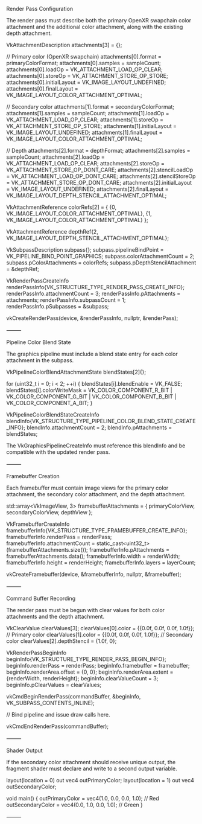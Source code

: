 
Render Pass Configuration

The render pass must describe both the primary OpenXR swapchain color attachment and the additional color attachment, along with the existing depth attachment.

VkAttachmentDescription attachments[3] = {};

// Primary color (OpenXR swapchain)
attachments[0].format = primaryColorFormat;
attachments[0].samples = sampleCount;
attachments[0].loadOp = VK_ATTACHMENT_LOAD_OP_CLEAR;
attachments[0].storeOp = VK_ATTACHMENT_STORE_OP_STORE;
attachments[0].initialLayout = VK_IMAGE_LAYOUT_UNDEFINED;
attachments[0].finalLayout = VK_IMAGE_LAYOUT_COLOR_ATTACHMENT_OPTIMAL;

// Secondary color
attachments[1].format = secondaryColorFormat;
attachments[1].samples = sampleCount;
attachments[1].loadOp = VK_ATTACHMENT_LOAD_OP_CLEAR;
attachments[1].storeOp = VK_ATTACHMENT_STORE_OP_STORE;
attachments[1].initialLayout = VK_IMAGE_LAYOUT_UNDEFINED;
attachments[1].finalLayout = VK_IMAGE_LAYOUT_COLOR_ATTACHMENT_OPTIMAL;

// Depth
attachments[2].format = depthFormat;
attachments[2].samples = sampleCount;
attachments[2].loadOp = VK_ATTACHMENT_LOAD_OP_CLEAR;
attachments[2].storeOp = VK_ATTACHMENT_STORE_OP_DONT_CARE;
attachments[2].stencilLoadOp = VK_ATTACHMENT_LOAD_OP_DONT_CARE;
attachments[2].stencilStoreOp = VK_ATTACHMENT_STORE_OP_DONT_CARE;
attachments[2].initialLayout = VK_IMAGE_LAYOUT_UNDEFINED;
attachments[2].finalLayout = VK_IMAGE_LAYOUT_DEPTH_STENCIL_ATTACHMENT_OPTIMAL;

VkAttachmentReference colorRefs[2] = {
    {0, VK_IMAGE_LAYOUT_COLOR_ATTACHMENT_OPTIMAL},
    {1, VK_IMAGE_LAYOUT_COLOR_ATTACHMENT_OPTIMAL}
};

VkAttachmentReference depthRef{2, VK_IMAGE_LAYOUT_DEPTH_STENCIL_ATTACHMENT_OPTIMAL};

VkSubpassDescription subpass{};
subpass.pipelineBindPoint = VK_PIPELINE_BIND_POINT_GRAPHICS;
subpass.colorAttachmentCount = 2;
subpass.pColorAttachments = colorRefs;
subpass.pDepthStencilAttachment = &depthRef;

VkRenderPassCreateInfo renderPassInfo{VK_STRUCTURE_TYPE_RENDER_PASS_CREATE_INFO};
renderPassInfo.attachmentCount = 3;
renderPassInfo.pAttachments = attachments;
renderPassInfo.subpassCount = 1;
renderPassInfo.pSubpasses = &subpass;

vkCreateRenderPass(device, &renderPassInfo, nullptr, &renderPass);


⸻

Pipeline Color Blend State

The graphics pipeline must include a blend state entry for each color attachment in the subpass.

VkPipelineColorBlendAttachmentState blendStates[2]{};

for (uint32_t i = 0; i < 2; ++i) {
    blendStates[i].blendEnable = VK_FALSE;
    blendStates[i].colorWriteMask =
        VK_COLOR_COMPONENT_R_BIT |
        VK_COLOR_COMPONENT_G_BIT |
        VK_COLOR_COMPONENT_B_BIT |
        VK_COLOR_COMPONENT_A_BIT;
}

VkPipelineColorBlendStateCreateInfo blendInfo{VK_STRUCTURE_TYPE_PIPELINE_COLOR_BLEND_STATE_CREATE_INFO};
blendInfo.attachmentCount = 2;
blendInfo.pAttachments = blendStates;

The VkGraphicsPipelineCreateInfo must reference this blendInfo and be compatible with the updated render pass.

⸻

Framebuffer Creation

Each framebuffer must contain image views for the primary color attachment, the secondary color attachment, and the depth attachment.

std::array<VkImageView, 3> framebufferAttachments = {
    primaryColorView,
    secondaryColorView,
    depthView
};

VkFramebufferCreateInfo framebufferInfo{VK_STRUCTURE_TYPE_FRAMEBUFFER_CREATE_INFO};
framebufferInfo.renderPass = renderPass;
framebufferInfo.attachmentCount = static_cast<uint32_t>(framebufferAttachments.size());
framebufferInfo.pAttachments = framebufferAttachments.data();
framebufferInfo.width = renderWidth;
framebufferInfo.height = renderHeight;
framebufferInfo.layers = layerCount;

vkCreateFramebuffer(device, &framebufferInfo, nullptr, &framebuffer);


⸻

Command Buffer Recording

The render pass must be begun with clear values for both color attachments and the depth attachment.

VkClearValue clearValues[3];
clearValues[0].color = {{0.0f, 0.0f, 0.0f, 1.0f}}; // Primary color
clearValues[1].color = {{0.0f, 0.0f, 0.0f, 1.0f}}; // Secondary color
clearValues[2].depthStencil = {1.0f, 0};

VkRenderPassBeginInfo beginInfo{VK_STRUCTURE_TYPE_RENDER_PASS_BEGIN_INFO};
beginInfo.renderPass = renderPass;
beginInfo.framebuffer = framebuffer;
beginInfo.renderArea.offset = {0, 0};
beginInfo.renderArea.extent = {renderWidth, renderHeight};
beginInfo.clearValueCount = 3;
beginInfo.pClearValues = clearValues;

vkCmdBeginRenderPass(commandBuffer, &beginInfo, VK_SUBPASS_CONTENTS_INLINE);

// Bind pipeline and issue draw calls here.

vkCmdEndRenderPass(commandBuffer);


⸻

Shader Output

If the secondary color attachment should receive unique output, the fragment shader must declare and write to a second output variable.

layout(location = 0) out vec4 outPrimaryColor;
layout(location = 1) out vec4 outSecondaryColor;

void main() {
    outPrimaryColor = vec4(1.0, 0.0, 0.0, 1.0); // Red
    outSecondaryColor = vec4(0.0, 1.0, 0.0, 1.0); // Green
}


⸻